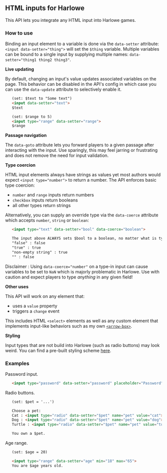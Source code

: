 ## HTML inputs for Harlowe

This API lets you integrate any HTML input into Harlowe games.

### How to use

Binding an input element to a variable is done via the `data-setter` attribute: `<input data-setter="thing">` will set the `$thing` variable. Multiple variables can be bound to a single input by supplying multiple names: `data-setter="thing1 thing2 thing3"`.

**Live updating**

By default, changing an input's value updates associated variables on the page. This behavior can be disabled in the API's config in which case you can use the `data-update` attribute to selectively enable it.

```html
   (set: $text to "Some text")
   <input data-setter="text">
   $text

   (set: $range to 5)
   <input type="range" data-setter="range">
   $range
```

**Passage navigation**

The `data-goto` attribute lets you forward players to a given passage after interacting with the input. Use sparingly, this may feel jarring or frustrating and does not remove the need for input validation.

**Type coercion**

HTML input elements always have strings as values yet most authors would expect `<input type="number">` to return a number. The API enforces basic type coercion:
- `number` and `range` inputs return numbers
- `checkbox` inputs return booleans
- all other types return strings

Alternatively, you can supply an override type via the `data-coerce` attribute which accepts `number`, `string` or `boolean`:
```html
   <input type="text" data-setter="bool" data-coerce="boolean">

   The input above ALWAYS sets $bool to a boolean, no matter what is typed:
   "false" : false
   "true" : true
   "non-empty string" : true
   "" : false
```

Disclaimer : Using `data-coerce="number"` on a type-in input can cause variables to be set to `NaN` which is majorly problematic in Harlowe. Use with caution and expect players to type *anything* in any given field!

**Other uses**

This API will work on any element that:
- uses a `value` property
- triggers a `change` event

This includes HTML `<select>` elements as well as any custom element that implements input-like behaviors such as my own [`<arrow-box>`](https://github.com/MalifaciousGames/Mali-s-Scripts/tree/main/custom-elements/arrow-box).

**Styling**

Input types that are not build into Harlowe (such as radio buttons) may look weird. You can find a pre-built styling scheme [here](https://github.com/MalifaciousGames/Mali-s-Scripts/tree/main/twine-scripts/input-styles).

### Examples

Password input.
```html
   <input type="password" data-setter="password" placeholder="Password">
```

Radio buttons.
```html
   (set: $pet = '...')

   Choose a pet:
   Cat : <input type="radio" data-setter="$pet" name="pet" value="cat">
   Dog : <input type="radio" data-setter="$pet" name="pet" value="dog">
   Turtle : <input type="radio" data-setter="$pet" name="pet" value="turtle">

   You own a $pet.
```

Age range.
```html
   (set: $age = 20)

   <input type="range" data-setter="age" min="18" max="65">
   You are $age years old.
```